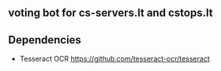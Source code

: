 ## voting bot for cs-servers.lt and cstops.lt

## Dependencies

- Tesseract OCR https://github.com/tesseract-ocr/tesseract
